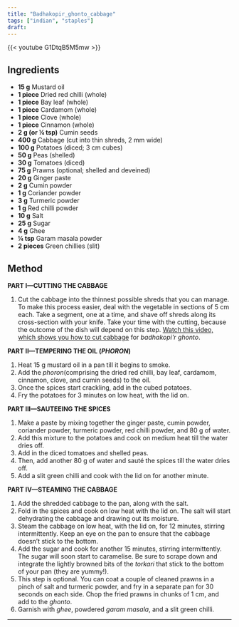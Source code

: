 ```yaml
---
title: "Badhakopir_ghonto_cabbage"
tags: ["indian", "staples"]
draft: 
---
```


{{< youtube G1DtqB5M5mw >}}

## Ingredients

-   **15 g** Mustard oil
-   **1 piece** Dried red chilli (whole)
-   **1 piece** Bay leaf (whole)
-   **1 piece** Cardamom (whole)
-   **1 piece** Clove (whole)
-   **1 piece** Cinnamon (whole)
-   **2 g (or ¼ tsp)** Cumin seeds
-   **400 g** Cabbage (cut into thin shreds, 2 mm wide)
-   **100 g** Potatoes (diced; 3 cm cubes)
-   **50 g** Peas (shelled)
-   **30 g** Tomatoes (diced)
-   **75 g** Prawns (optional; shelled and deveined)
-   **20 g** Ginger paste
-   **2 g** Cumin powder
-   **1 g** Coriander powder
-   **3 g** Turmeric powder
-   **1 g** Red chilli powder
-   **10 g** Salt
-   **25 g** Sugar
-   **4 g** Ghee
-   **¼ tsp** Garam masala powder
-   **2 pieces** Green chillies (slit)

## Method

**PART I—CUTTING THE CABBAGE**

1.  Cut the cabbage into the thinnest possible shreds that you can manage. To make this process easier, deal with the vegetable in sections of 5 cm each. Take a segment, one at a time, and shave off shreds along its cross-section with your knife. Take your time with the cutting, because the outcome of the dish will depend on this step. [Watch this video, which shows you how to cut cabbage](https://www.youtube.com/watch?v=wn3EUuW5S7s) for _badhakopi'r ghonto_.

**PART II—TEMPERING THE OIL (_PHORON_)**

1.  Heat 15 g mustard oil in a pan till it begins to smoke.
2.  Add the _phoron_(comprising the dried red chilli, bay leaf, cardamom, cinnamon, clove, and cumin seeds) to the oil.
3.  Once the spices start crackling, add in the cubed potatoes.
4.  Fry the potatoes for 3 minutes on low heat, with the lid on.

**PART III—SAUTEEING THE SPICES**

1.  Make a paste by mixing together the ginger paste, cumin powder, coriander powder, turmeric powder, red chilli powder, and 80 g of water.
2.  Add this mixture to the potatoes and cook on medium heat till the water dries off.
3.  Add in the diced tomatoes and shelled peas.
4.  Then, add another 80 g of water and sauté the spices till the water dries off.
5.  Add a slit green chilli and cook with the lid on for another minute.

**PART IV—STEAMING THE CABBAGE**

1.  Add the shredded cabbage to the pan, along with the salt.
2.  Fold in the spices and cook on low heat with the lid on. The salt will start dehydrating the cabbage and drawing out its moisture.
3.  Steam the cabbage on low heat, with the lid on, for 12 minutes, stirring intermittently. Keep an eye on the pan to ensure that the cabbage doesn’t stick to the bottom.
4.  Add the sugar and cook for another 15 minutes, stirring intermittently. The sugar will soon start to caramelise. Be sure to scrape down and integrate the lightly browned bits of the _torkari_ that stick to the bottom of your pan (they are yummy!).
5.  This step is optional. You can coat a couple of cleaned prawns in a pinch of salt and turmeric powder, and fry in a separate pan for 30 seconds on each side. Chop the fried prawns in chunks of 1 cm, and add to the _ghonto_.
6.  Garnish with _ghee_, powdered _garam masala_, and a slit green chilli.

---
